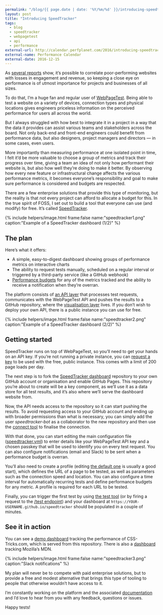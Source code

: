 ```yaml
---
permalink: "/blog/{{ page.date | date: '%Y/%m/%d' }}/introducing-speedtracker.html"
layout: post
title: "Introducing SpeedTracker"
tags:
  - blog
  - speedtracker
  - webpagetest
  - api
  - performance
external-url: http://calendar.perfplanet.com/2016/introducing-speedtracker/
external-name: Performance Calendar
external-date: 2016-12-15
---
```


As [several reports](https://wpostats.com/) show, it’s possible to correlate poor-performing websites with losses in engagement and revenue, so keeping a close eye on performance is of utmost importance for projects and businesses of all sizes.

To do that, I’m a huge fan and regular user of [WebPageTest](http://www.webpagetest.org/).<!--more--> Being able to test a website on a variety of devices, connection types and physical locations gives engineers priceless information on the perceived performance for users all across the world.

But I always struggled with how best to integrate it in a project in a way that the data it provides can assist various teams and stakeholders across the board. Not only back-end and front-end engineers could benefit from performance data, but also designers, project managers and directors — in some cases, even users.

More importantly than measuring performance at one isolated point in time, I felt it’d be more valuable to choose a group of metrics and track their progress over time, giving a team an idea of not only how performant their website is, but also how well they’re doing to make it better. By observing how every new feature or infrastructural change affects the various performance metrics, it becomes everyone’s responsibility and goal to make sure performance is considered and budgets are respected.

There are a few enterprise solutions that provide this type of monitoring, but the reality is that not every project can afford to allocate a budget for this. In the true spirit of FOSS, I set out to build a tool that everyone can use (and modify) for free. It’s called [SpeedTracker](https://speedtracker.org/).

{% include helpers/image.html frame:false name:"speedtracker1.png" caption:"Example of a SpeedTracker dashboard (1/2)" %}

## The plan

Here’s what it offers:

- A simple, easy-to-digest dashboard showing groups of performance metrics on interactive charts
- The ability to request tests manually, scheduled on a regular interval or triggered by a third-party service (like a GitHub webhook)
- [Performance budgets](https://timkadlec.com/2013/01/setting-a-performance-budget/) for any of the metrics tracked and the ability to receive a notification when they’re overran.

The platform consists of [an API layer](https://github.com/speedtracker/speedtracker-api) that processes test requests, communicates with the WebPageTest API and pushes the results to a GitHub repository, where the [visualisation layer](https://github.com/speedtracker/speedtracker) lives. If you don’t wish to deploy your own API, there is a public instance you can use for free.

{% include helpers/image.html frame:false name:"speedtracker2.png" caption:"Example of a SpeedTracker dashboard (2/2)" %}

## Getting started

SpeedTracker runs on top of WebPageTest, so you’ll need to get your hands on an API key. If you’re not running a private instance, you can [request a key](https://www.webpagetest.org/getkey.php) to be used with the free, public instance. This comes with a limit of 200 page loads per day.

The next step is to fork the [SpeedTracker dashboard](https://github.com/speedtracker/speedtracker) repository to your own GitHub account or organisation and enable GitHub Pages. This repository you’re about to create will be a key component, as we’ll use it as a data store for all test results, and it’s also where we’ll serve the dashboard website from.

Now, the API needs access to the repository so it can start pushing the results. To avoid requesting access to your GitHub account and ending up with broader permissions than what is necessary, you can simply add the user _speedtracker-bot_ as a collaborator to the new repository and then use the [connect tool](https://speedtracker.org/connect) to finalise the connection.

With that done, you can start editing the main configuration file ([speedtracker.yml](https://github.com/speedtracker/speedtracker/blob/master/speedtracker.yml)) to enter details like your WebPageTest API key and a chosen passkey that will be used to identify you on every test request. You can also configure notifications (email and Slack) to be sent when a performance budget is overran.

You’ll also need to create a profile (editing [the default one](https://github.com/speedtracker/speedtracker/blob/master/_profiles/default.html) is usually a good start), which defines the URL of a page to be tested, as well as parameters such as the connection speed and location. You can also configure a time interval for automatically recurring tests and define performance budgets for any metric. A profile is required for each URL to be tested.

Finally, you can trigger the first test by using [the test tool](https://speedtracker.org/test) (or by firing a request to the [/test endpoint](https://speedtracker.org/docs#run)) and your dashboard at `https://YOUR-USERNAME.github.io/speedtracker` should be populated in a couple of minutes.

## See it in action

You can see a [demo dashboard](https://demo.speedtracker.org/) tracking the performance of CSS-Tricks.com, which is served from this repository. There is also a [dashboard](https://mdn.speedtracker.org/) tracking Mozilla’s MDN.

{% include helpers/image.html frame:false name:"speedtracker3.png" caption:"Slack notifications" %}

My plan will never be to compete with paid enterprise solutions, but to provide a free and modest alternative that brings this type of tooling to people that otherwise wouldn’t have access to it.

I’m constantly working on the platform and the associated [documentation](https://speedtracker.org/docs) and I’d love to hear from you with any feedback, questions or issues.

Happy tests!<!--tomb-->
